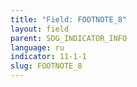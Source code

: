```yaml
---
title: "Field: FOOTNOTE_8"
layout: field
parent: SDG_INDICATOR_INFO
language: ru
indicator: 11-1-1
slug: FOOTNOTE_8
---
```

[^8]: The original EGM’s advice considered a range of less than three to four people per habitable room. When this indicator got operationalized during the MDG 7 Target 7.D’s tracking, overcrowding was fixed at a maximum of three people per habitable room (‘minimum of four square meters,’ <http://mdgs.un.org/unsd/mdg/Metadata.aspx>).